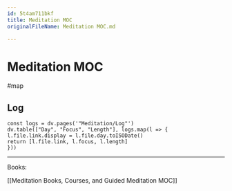 ```yaml
---
id: 5t4am711bkf
title: Meditation MOC
originalFileName: Meditation MOC.md

---
```


# Meditation MOC

#map

## Log

```dataviewjs
const logs = dv.pages('"Meditation/Log"')
dv.table(["Day", "Focus", "Length"], logs.map(l => {
l.file.link.display = l.file.day.toISODate()
return [l.file.link, l.focus, l.length]
}))
```

***

Books:

[[Meditation Books, Courses, and Guided Meditation MOC]]
